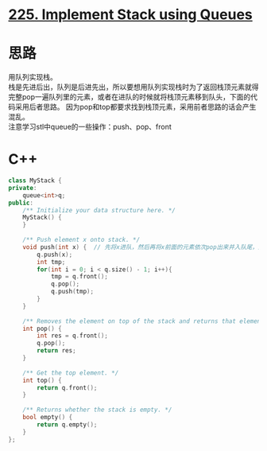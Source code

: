 # [225. Implement Stack using Queues](https://leetcode.com/problems/implement-stack-using-queues/description/)
# 思路
用队列实现栈。   
栈是先进后出，队列是后进先出，所以要想用队列实现栈时为了返回栈顶元素就得完整pop一遍队列里的元素，或者在进队的时候就将栈顶元素移到队头，下面的代码采用后者思路。
因为pop和top都要求找到栈顶元素，采用前者思路的话会产生混乱。    
注意学习stl中queue的一些操作：push、pop、front
# C++
``` C++
class MyStack {
private:
    queue<int>q;
public:
    /** Initialize your data structure here. */
    MyStack() {
    }
    
    /** Push element x onto stack. */
    void push(int x) {  // 先将x进队，然后再将x前面的元素依次pop出来并入队尾，这样x就位于队头了。
        q.push(x);
        int tmp;
        for(int i = 0; i < q.size() - 1; i++){
            tmp = q.front();
            q.pop();
            q.push(tmp);
        }
    }
    
    /** Removes the element on top of the stack and returns that element. */
    int pop() {
        int res = q.front();
        q.pop();
        return res;
    }
    
    /** Get the top element. */
    int top() {
        return q.front();    
    }
    
    /** Returns whether the stack is empty. */
    bool empty() {
        return q.empty();
    }
};
```
